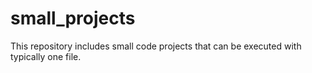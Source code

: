 # small_projects
This repository includes small code projects that can be executed with typically one file.